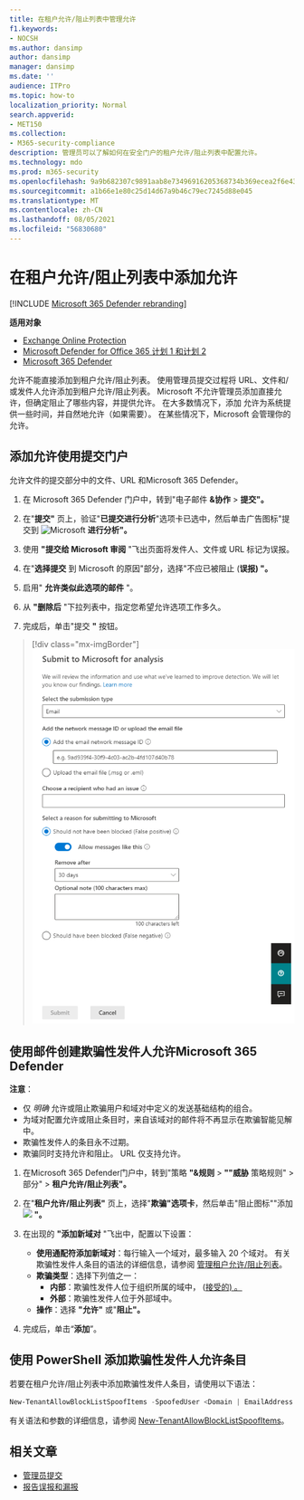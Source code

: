```yaml
---
title: 在租户允许/阻止列表中管理允许
f1.keywords:
- NOCSH
ms.author: dansimp
author: dansimp
manager: dansimp
ms.date: ''
audience: ITPro
ms.topic: how-to
localization_priority: Normal
search.appverid:
- MET150
ms.collection:
- M365-security-compliance
description: 管理员可以了解如何在安全门户的租户允许/阻止列表中配置允许。
ms.technology: mdo
ms.prod: m365-security
ms.openlocfilehash: 9a9b682307c9891aab8e73496916205368734b369ecea2f6e43d73f2c2640fbf
ms.sourcegitcommit: a1b66e1e80c25d14d67a9b46c79ec7245d88e045
ms.translationtype: MT
ms.contentlocale: zh-CN
ms.lasthandoff: 08/05/2021
ms.locfileid: "56830680"
---
```

# <a name="add-allows-in-the-tenant-allowblock-list"></a>在租户允许/阻止列表中添加允许

[!INCLUDE [Microsoft 365 Defender rebranding](../includes/microsoft-defender-for-office.md)]

**适用对象**
- [Exchange Online Protection](exchange-online-protection-overview.md)
- [Microsoft Defender for Office 365 计划 1 和计划 2](defender-for-office-365.md)
- [Microsoft 365 Defender](../defender/microsoft-365-defender.md)

允许不能直接添加到租户允许/阻止列表。 使用管理员提交过程将 URL、文件和/或发件人允许添加到租户允许/阻止列表。 Microsoft 不允许管理员添加直接允许，但确定阻止了哪些内容，并提供允许。 在大多数情况下，添加 允许为系统提供一些时间，并自然地允许（如果需要）。 在某些情况下，Microsoft 会管理你的允许。

## <a name="add-allows-using-the-submissions-portal"></a>添加允许使用提交门户 

允许文件的提交部分中的文件、URL 和Microsoft 365 Defender。 

1. 在 Microsoft 365 Defender 门户中，转到"电子邮件 **&协作** \> **提交"。**

2. 在"**提交"** 页上，验证"**已提交进行分析**"选项卡已选中，然后单击广告图标"提交到 ![ Microsoft ](../../media/m365-cc-sc-create-icon.png) **进行分析"。**

3. 使用 **"提交给 Microsoft 审阅** "飞出页面将发件人、文件或 URL 标记为误报。 

4. 在"**选择提交** 到 Microsoft 的原因"部分，选择"不应已被阻止 (**误报) "。** 

5. 启用" **允许类似此选项的邮件** "。 

6. 从 **"删除后** "下拉列表中，指定您希望允许选项工作多久。

7. 完成后，单击"提交 **"** 按钮。

> [!div class="mx-imgBorder"]
> ![误报提交示例](../../media/admin-submission-allow-messages.png)

## <a name="create-spoofed-sender-allow-entries-using-microsoft-365-defender"></a>使用邮件创建欺骗性发件人允许Microsoft 365 Defender

**注意**：

- 仅 _明确_ 允许或阻止欺骗用户和域对中定义的发送基础结构的组合。
- 为域对配置允许或阻止条目时，来自该域对的邮件将不再显示在欺骗智能见解中。
- 欺骗性发件人的条目永不过期。
- 欺骗同时支持允许和阻止。 URL 仅支持允许。

1. 在Microsoft 365 Defender门户中，转到"策略 **"&规则** \> **""威胁** 策略规则" \> 部分" \> **租户允许/阻止列表"。**

2. 在"**租户允许/阻止列表"** 页上，选择"**欺骗"选项卡**，然后单击"阻止图标""添加 ![ ](../../media/m365-cc-sc-create-icon.png) **"。**

3. 在出现的 **"添加新域对** "飞出中，配置以下设置：
   - **使用通配符添加新域对**：每行输入一个域对，最多输入 20 个域对。 有关欺骗性发件人条目的语法的详细信息，请参阅 [管理租户允许/阻止列表](tenant-allow-block-list.md)。
   - **欺骗类型**：选择下列值之一：
     - **内部**：欺骗性发件人位于组织所属的域中， ([接受的) 。](/exchange/mail-flow-best-practices/manage-accepted-domains/manage-accepted-domains)
     - **外部**：欺骗性发件人位于外部域中。
   - **操作**：选择 **"允许"** 或"**阻止"。**

4. 完成后，单击“**添加**”。

## <a name="add-spoofed-sender-allow-entries-using-powershell"></a>使用 PowerShell 添加欺骗性发件人允许条目

若要在租户允许/阻止列表中添加欺骗性发件人条目，请使用以下语法：

```powershell
New-TenantAllowBlockListSpoofItems -SpoofedUser <Domain | EmailAddress | *> -SendingInfrastructure <Domain | IPAddress/24> -SpoofType <External | Internal> -Action <Allow | Block>
```

有关语法和参数的详细信息，请参阅 [New-TenantAllowBlockListSpoofItems](/powershell/module/exchange/new-tenantallowblocklistspoofitems)。

## <a name="related-articles"></a>相关文章

- [管理员提交](admin-submission.md)
- [报告误报和漏报](report-false-positives-and-false-negatives.md)